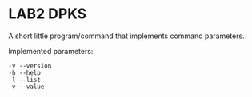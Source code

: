 # LAB2 DPKS

A short little program/command that implements command parameters.

Implemented parameters:
```
-v --version
-h --help
-l --list
-v --value
```
